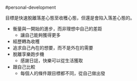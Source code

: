 #personal-development

目標是快速脫離落差心態至收穫心態，但還是會陷入落差心態的。

- 衡量與一開始的進步，而非理想中自己的差距
    - 讓自己能夠獲得更多
- 經歷轉為收穫
- 追求自己內在的想要，而不是外在的需要
- 脫離享樂跑步機
    - 感謝日誌，快樂可以從生活獲取
- 跟自己比較
    - 每個人的條件跟目標都不同，從自己做出發